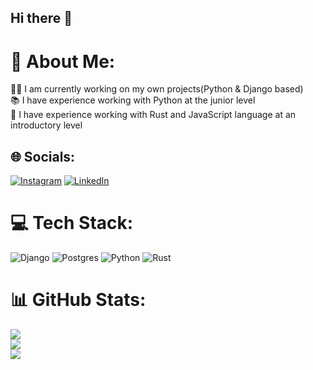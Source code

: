 ## Hi there 👋

# 💫 About Me:
👨‍💻 I am currently working on my own projects(Python & Django based)<br>
📚 I have experience working with Python at the junior level<br>
📘 I have experience working with Rust and JavaScript language at an introductory level


## 🌐 Socials:
[![Instagram](https://img.shields.io/badge/Instagram-%23E4405F.svg?logo=Instagram&logoColor=white)](https://instagram.com/https://www.instagram.com/arash.paqe) [![LinkedIn](https://img.shields.io/badge/LinkedIn-%230077B5.svg?logo=linkedin&logoColor=white)](https://linkedin.com/in/https://www.linkedin.com/in/arash-paghe) 

# 💻 Tech Stack:
![Django](https://img.shields.io/badge/django-%23092E20.svg?style=for-the-badge&logo=django&logoColor=white) ![Postgres](https://img.shields.io/badge/postgres-%23316192.svg?style=for-the-badge&logo=postgresql&logoColor=white) ![Python](https://img.shields.io/badge/python-3670A0?style=for-the-badge&logo=python&logoColor=ffdd54) ![Rust](https://img.shields.io/badge/rust-%23000000.svg?style=for-the-badge&logo=rust&logoColor=white)
# 📊 GitHub Stats:
![](https://github-readme-stats.vercel.app/api?username=arashPQ&theme=blue_navy&hide_border=false&include_all_commits=false&count_private=false)<br/>
![](https://github-readme-streak-stats.herokuapp.com/?user=arashPQ&theme=blue_navy&hide_border=false)<br/>
![](https://github-readme-stats.vercel.app/api/top-langs/?username=arashPQ&theme=blue_navy&hide_border=false&include_all_commits=false&count_private=false&layout=compact)
